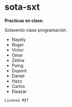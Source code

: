 # sota-sxt

**Practicas en clase.**

Sotavento clase programación.

- Nayely
- Roger
- Victor
- Omar
- Zetina
- Puing
- Dupont
- Daniel
- Hazz
- Carlos
- Eleazar


```
License MIT
```
